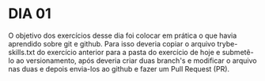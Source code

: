 # DIA 01

O objetivo dos exercícios desse dia foi colocar em prática o que havia aprendido sobre git e github. Para isso deveria copiar o arquivo trybe-skills.txt do exercício anterior para a pasta do exercício de hoje e submetê-lo ao versionamento, após deveria criar duas branch's e modificar o arquivo nas duas e depois envia-los ao github e fazer um Pull Request (PR). 